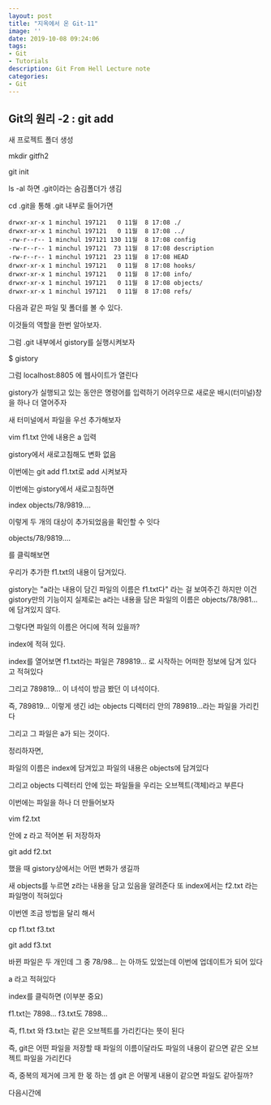 ```yaml
---
layout: post
title: "지옥에서 온 Git-11"
image: ''
date: 2019-10-08 09:24:06
tags: 
- Git
- Tutorials
description: Git From Hell Lecture note
categories:
- Git
---
```


## Git의 원리 -2 : git add

새 프로젝트 폴더 생성

mkdir gitfh2

git init

ls -al
하면 .git이라는 숨김폴더가 생김

cd .git을 통해 .git 내부로 들어가면

```
drwxr-xr-x 1 minchul 197121   0 11월  8 17:08 ./
drwxr-xr-x 1 minchul 197121   0 11월  8 17:08 ../
-rw-r--r-- 1 minchul 197121 130 11월  8 17:08 config
-rw-r--r-- 1 minchul 197121  73 11월  8 17:08 description
-rw-r--r-- 1 minchul 197121  23 11월  8 17:08 HEAD
drwxr-xr-x 1 minchul 197121   0 11월  8 17:08 hooks/
drwxr-xr-x 1 minchul 197121   0 11월  8 17:08 info/
drwxr-xr-x 1 minchul 197121   0 11월  8 17:08 objects/
drwxr-xr-x 1 minchul 197121   0 11월  8 17:08 refs/

```
다음과 같은 파일 및 폴더를 볼 수 있다.

이것들의 역할을 한번 알아보자.

그럼 .git 내부에서 gistory를 실행시켜보자

$ gistory

그럼 localhost:8805 에 웹사이트가 열린다


gistory가 실행되고 있는 동안은 명령어를 입력하기 어려우므로
새로운 배시(터미널)창을 하나 더 열어주자


새 터미널에서
파일을 우선 추가해보자

vim f1.txt
안에 내용은 a 입력

gistory에서 새로고침해도 변화 없음

이번에는 git add f1.txt로 add 시켜보자

이번에는 gistory에서 새로고침하면 

index
objects/78/9819....

이렇게 두 개의 대상이 추가되었음을 확인할 수 잇다

objects/78/9819....

를 클릭해보면

우리가 추가한 f1.txt의 내용이 담겨있다.

gistory는 "a라는 내용이 담긴 파일의 이름은 f1.txt다" 라는 걸 보여주긴 하지만
이건 gistory만의 기능이지
실제로는 a라는 내용을 담은 파일의 이름은 objects/78/981... 에 담겨있지 않다.

그렇다면 파일의 이름은 어디에 적혀 있을까?

index에 적혀 있다.

index를 열어보면 
f1.txt라는 파일은 789819... 로 시작하는 어떠한 정보에 담겨 있다
고 적혀있다

그리고  789819...  이 녀석이 방금 봤던 이 녀석이다.

즉,  789819... 이렇게 생긴 id는 
objects 디렉터리 안의  789819...라는 파일을 가리킨다

그리고 그 파일은 a가 되는 것이다.

정리하자면, 

파일의 이름은 index에 담겨있고
파일의 내용은 objects에 담겨있다

그리고 objects 디렉터리 안에 있는 파일들을 우리는
오브젝트(객체)라고 부른다



이번에는 파일을 하나 더 만들어보자

vim f2.txt

안에 z
라고 적어본 뒤 저장하자

git add f2.txt

했을 때 gistory상에서는 어떤 변화가 생길까

새 objects를 누르면 z라는 내용을 담고 있음을 알려준다
또
index에서는 f2.txt 라는 파일명이 적혀있다 

이번엔 조금 방법을 달리 해서

cp f1.txt f3.txt

git add f3.txt

바뀐 파일은 두 개인데 
그 중 78/98... 는 아까도 있었는데 이번에 업데이트가 되어 있다

a 라고 적혀있다

index를 클릭하면 (이부분 중요)

f1.txt는 7898...
f3.txt도 7898...

즉, f1.txt 와 f3.txt는 같은 오브젝트를 가리킨다는 뜻이 된다

즉, git은 어떤 파일을 저장할 때 파일의 이름이달라도 
파일의 내용이 같으면 같은 오브젝트 파일을 가리킨다
 
 즉, 중복의 제거에 크게 한 몫 하는 셈
git 은 어떻게 내용이 같으면 파일도 같아질까?
 
 다음시간에